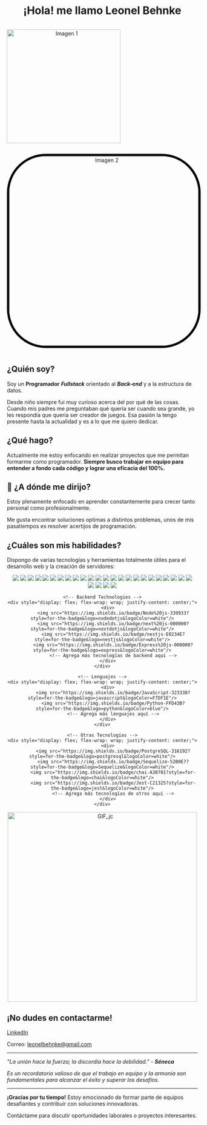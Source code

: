 <h1 align="center"> ¡Hola! me llamo Leonel Behnke </h1> 
<div style="
 display: flex;
 flex-direction: column;
 justify-content: space-between;
 align-items: flex-start;
 width: 100%;
"
>
 <p align="center">
  <img src="https://www.codewars.com/users/griimreaper/badges/large" alt="Imagen 1"  width="300">
 </p>
 <p align="center">
  <img src="https://res.cloudinary.com/ecommercetech/image/upload/v1692683672/Upload/ryxkdptptmwtidcj4gqo.png" style="border: solid 6px black;border-radius: 20%" alt="Imagen 2" align="center" width="500">
 </p>
</div>

## **¿Quién soy?**
Soy un **Programador** ***Fullstack*** orientado al ***Back-end*** y a la estructura de datos.

Desde niño siempre fui muy curioso acerca del por qué de las cosas. Cuando mis padres me preguntaban qué quería ser cuando sea grande, yo les respondía que quería ser creador de juegos. Esa pasión la tengo presente hasta la actualidad y es a lo que me quiero dedicar.

## **¿Qué hago?**
Actualmente me estoy enfocando en realizar proyectos que me permitan formarme como programador. **Siempre busco trabajar en equipo para entender a fondo cada código y lograr una eficacia del 100%.**

## 🚀  **¿A dónde me dirijo?** 
Estoy plenamente enfocado en aprender constantemente para crecer tanto personal como profesionalmente.

Me gusta encontrar soluciones optimas a distintos problemas, unos de mis pasatiempos es resolver acertijos de programación.

## **¿Cuáles son mis habilidades?**
Dispongo de varias tecnologías y herramientas totalmente útiles para el desarrollo web y la creación de servidores:

<div align="center" display="flex">
 <img src="https://img.shields.io/badge/JavaScript-323330?style=for-the-badge&logo=javascript&logoColor=F7DF1E"/>
 <img src="https://img.shields.io/badge/Python-FFD43B?style=for-the-badge&logo=python&logoColor=blue"/>
 <img src="https://img.shields.io/badge/HTML5-E34F26?style=for-the-badge&logo=html5&logoColor=white"/>
 <img src="https://img.shields.io/badge/next%20js-000000?style=for-the-badge&logo=nextdotjs&logoColor=white"/>
 <img src="https://img.shields.io/badge/nestjs-E0234E?style=for-the-badge&logo=nestjs&logoColor=white"/>
 <img src="https://img.shields.io/badge/Node%20js-339933?style=for-the-badge&logo=nodedotjs&logoColor=white"/>
 <img src="https://img.shields.io/badge/ts--node-3178C6?style=for-the-badge&logo=ts-node&logoColor=white"/>
 <img src="https://img.shields.io/badge/React-20232A?style=for-the-badge&logo=react&logoColor=61DAFB"/>
 <img src="https://img.shields.io/badge/Redux-593D88?style=for-the-badge&logo=redux&logoColor=white"/>
 <img src="https://img.shields.io/badge/Tailwind_CSS-38B2AC?style=for-the-badge&logo=tailwind-css&logoColor=white"/>
 <img src="https://img.shields.io/badge/PostgreSQL-316192?style=for-the-badge&logo=postgresql&logoColor=white"/>
 <img src="https://img.shields.io/badge/Sequelize-52B0E7?style=for-the-badge&logo=Sequelize&logoColor=white"/>
 <img src="https://img.shields.io/badge/chai-A30701?style=for-the-badge&logo=chai&logoColor=white"/>
 <img src="https://img.shields.io/badge/Jest-C21325?style=for-the-badge&logo=jest&logoColor=white"/>
 <img src="https://img.shields.io/badge/Express%20js-000000?style=for-the-badge&logo=express&logoColor=white"/>
 <img src="https://img.shields.io/badge/Insomnia-5849be?style=for-the-badge&logo=Insomnia&logoColor=white"/>
 <img src="https://img.shields.io/badge/strapi-2F2E8B?style=for-the-badge&logo=strapi&logoColor=white"/>
 <img src="https://img.shields.io/badge/JWT-000000?style=for-the-badge&logo=JSON%20web%20tokens&logoColor=white"/>
 <img src="https://img.shields.io/badge/eslint-3A33D1?style=for-the-badge&logo=eslint&logoColor=white"/>
 <img src="https://img.shields.io/badge/GIT-E44C30?style=for-the-badge&logo=git&logoColor=white"/>
 <img src="https://img.shields.io/badge/Trello-0052CC?style=for-the-badge&logo=trello&logoColor=white"/>
 <img src="https://img.shields.io/badge/Jira-0052CC?style=for-the-badge&logo=Jira&logoColor=white"/>
 <img src="https://img.shields.io/badge/Adobe%20Photoshop-31A8FF?style=for-the-badge&logo=Adobe%20Photoshop&logoColor=black"/>
 <img src="https://img.shields.io/badge/Adobe%20after%20affects-CF96FD?style=for-the-badge&logo=Adobe%20after%20effects&logoColor=393665"/>
</div>

<div align="center">
    <!-- Frontend Technologies -->
    <div style="display: flex; flex-wrap: wrap; justify-content: center;">
        <div>
            <img src="https://img.shields.io/badge/JavaScript-323330?style=for-the-badge&logo=javascript&logoColor=F7DF1E"/>
            <img src="https://img.shields.io/badge/React-20232A?style=for-the-badge&logo=react&logoColor=61DAFB"/>
            <img src="https://img.shields.io/badge/Redux-593D88?style=for-the-badge&logo=redux&logoColor=white"/>
            <img src="https://img.shields.io/badge/Tailwind_CSS-38B2AC?style=for-the-badge&logo=tailwind-css&logoColor=white"/>
            <!-- Agrega más tecnologías de frontend aquí -->
        </div>
    </div>

    <!-- Backend Technologies -->
    <div style="display: flex; flex-wrap: wrap; justify-content: center;">
        <div>
            <img src="https://img.shields.io/badge/Node%20js-339933?style=for-the-badge&logo=nodedotjs&logoColor=white"/>
            <img src="https://img.shields.io/badge/next%20js-000000?style=for-the-badge&logo=nextdotjs&logoColor=white"/>
            <img src="https://img.shields.io/badge/nestjs-E0234E?style=for-the-badge&logo=nestjs&logoColor=white"/>
            <img src="https://img.shields.io/badge/Express%20js-000000?style=for-the-badge&logo=express&logoColor=white"/>
            <!-- Agrega más tecnologías de backend aquí -->
        </div>
    </div>

    <!-- Lenguajes -->
    <div style="display: flex; flex-wrap: wrap; justify-content: center;">
        <div>
            <img src="https://img.shields.io/badge/JavaScript-323330?style=for-the-badge&logo=javascript&logoColor=F7DF1E"/>
            <img src="https://img.shields.io/badge/Python-FFD43B?style=for-the-badge&logo=python&logoColor=blue"/>
            <!-- Agrega más lenguajes aquí -->
        </div>
    </div>

    <!-- Otras Tecnologías -->
    <div style="display: flex; flex-wrap: wrap; justify-content: center;">
        <div>
            <img src="https://img.shields.io/badge/PostgreSQL-316192?style=for-the-badge&logo=postgresql&logoColor=white"/>
            <img src="https://img.shields.io/badge/Sequelize-52B0E7?style=for-the-badge&logo=Sequelize&logoColor=white"/>
            <img src="https://img.shields.io/badge/chai-A30701?style=for-the-badge&logo=chai&logoColor=white"/>
            <img src="https://img.shields.io/badge/Jest-C21325?style=for-the-badge&logo=jest&logoColor=white"/>
            <!-- Agrega más tecnologías de otros aquí -->
        </div>
    </div>
</div>

<p align="center">
  <img src="https://78.media.tumblr.com/69b74540b716c22f78bacdff91f02bf2/tumblr_inline_p80m8wJkm61r4kz8i_540.gif" alt="GIF_jc" width="500"/>
</p>

## ¡No dudes en contactarme!

[LinkedIn](https://www.linkedin.com/in/leonelbehnkedev/)

Correo: [leonelbehnke@gmail.com](mailto:leonelbehnke@gmail.com)

************

*"La unión hace la fuerza; la discordia hace la debilidad."* - ***Séneca***

*Es un recordatorio valioso de que el trabajo en equipo y la armonía son fundamentales para alcanzar el éxito y superar los desafíos.*

---

**¡Gracias por tu tiempo!** Estoy emocionado de formar parte de equipos desafiantes y contribuir con soluciones innovadoras. 

Contáctame para discutir oportunidades laborales o proyectos interesantes.
